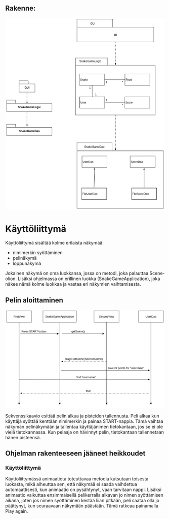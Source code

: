 ## Rakenne:

![Kuva arkkitehtuurista](SnakeGameArchitecture.jpg) 

# Käyttöliittymä

Käyttöliittymä sisältää kolme erilaista näkymää: 
- nimimerkin syöttäminen
- pelinäkymä
- loppunäkymä

Jokainen näkymä on oma luokkansa, jossa on metodi, joka palauttaa Scene-olion. 
Lisäksi ohjelmassa on erillinen luokka (SnakeGameApplication), joka näkee nämä kolme luokkaa ja vastaa 
eri näkymien vaihtamisesta. 

## Pelin aloittaminen

![Sekvenssikaavio](ots.jpg)

Sekvenssikaavio esittää pelin alkua ja pisteiden tallennusta. Peli alkaa kun käyttäjä syöttää kenttään nimimerkin ja painaa START-nappia. Tämä vaihtaa näkymän pelinäkymään ja tallentaa käyttäjänimen tietokantaan, jos se ei ole vielä tietokannassa. 
Kun pelaaja on hävinnyt pelin, tietokantaan tallennetaan hänen pisteensä. 

## Ohjelman rakenteeseen jääneet heikkoudet

### Käyttöliittymä 

Käyttöliittymässä animaatiota toteuttavaa metodia kutsutaan toisesta luokasta,
mikä aiheuttaa sen, että näkymää ei saada vaihdettua automaattisesti, kun animaatio 
on pysähtynyt, vaan tarvitaan nappi. Lisäksi animaatio vaikuttaa ensimmäisellä 
pelikerralla alkavan jo nimen syöttämisen aikana, joten jos nimen syöttäminen
kestää liian pitkään, peli saataa olla jo päättynyt, kun seuraavaan näkymään päästään.
Tämä ratkeaa painamalla Play again. 

